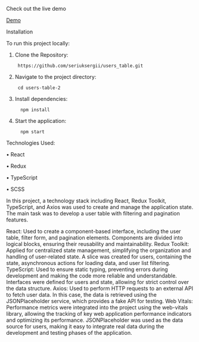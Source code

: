 Check out the live demo

[Demo](https://users-table-p9m9-6xq80q7j4-seriuksergiis-projects.vercel.app)

Installation

To run this project locally:

1.	Clone the Repository:

         https://github.com/seriuksergii/users_table.git

2.	Navigate to the project directory:

         cd users-table-2

3.	Install dependencies:

          npm install

4.	Start the application:
 
          npm start



Technologies Used:

•	React

•	Redux

•	TypeScript

•	SCSS


In this project, a technology stack including React, Redux Toolkit, TypeScript, and Axios was used to create and manage the application state. The main task was to develop a user table with filtering and pagination features.

React: Used to create a component-based interface, including the user table, filter form, and pagination elements. Components are divided into logical blocks, ensuring their reusability and maintainability.
Redux Toolkit: Applied for centralized state management, simplifying the organization and handling of user-related state. A slice was created for users, containing the state, asynchronous actions for loading data, and user list filtering.
TypeScript: Used to ensure static typing, preventing errors during development and making the code more reliable and understandable. Interfaces were defined for users and state, allowing for strict control over the data structure.
Axios: Used to perform HTTP requests to an external API to fetch user data. In this case, the data is retrieved using the JSONPlaceholder service, which provides a fake API for testing.
Web Vitals: Performance metrics were integrated into the project using the web-vitals library, allowing the tracking of key web application performance indicators and optimizing its performance.
JSONPlaceholder was used as the data source for users, making it easy to integrate real data during the development and testing phases of the application.




